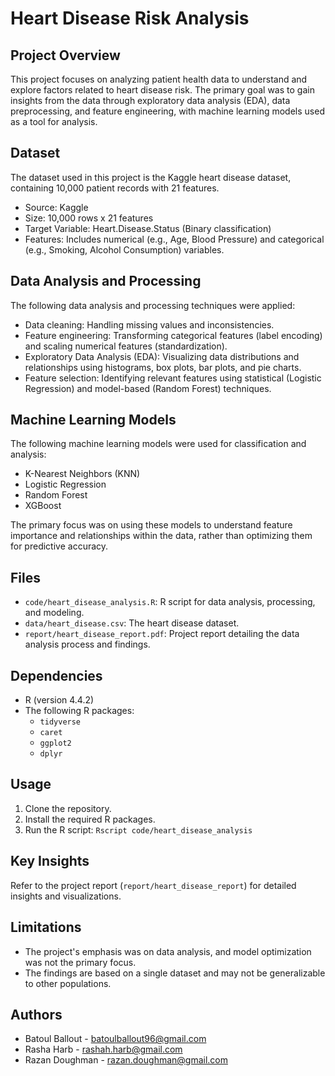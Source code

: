 #   Heart Disease Risk Analysis

##   Project Overview

This project focuses on analyzing patient health data to understand and explore factors related to heart disease risk. The primary goal was to gain insights from the data through exploratory data analysis (EDA), data preprocessing, and feature engineering, with machine learning models used as a tool for analysis.

##   Dataset

The dataset used in this project is the Kaggle heart disease dataset, containing 10,000 patient records with 21 features.

* Source: Kaggle
* Size: 10,000 rows x 21 features
* Target Variable: Heart.Disease.Status (Binary classification)
* Features: Includes numerical (e.g., Age, Blood Pressure) and categorical (e.g., Smoking, Alcohol Consumption) variables.

##   Data Analysis and Processing

The following data analysis and processing techniques were applied:

* Data cleaning: Handling missing values and inconsistencies.
* Feature engineering: Transforming categorical features (label encoding) and scaling numerical features (standardization).
* Exploratory Data Analysis (EDA): Visualizing data distributions and relationships using histograms, box plots, bar plots, and pie charts.
* Feature selection: Identifying relevant features using statistical (Logistic Regression) and model-based (Random Forest) techniques.

##   Machine Learning Models

The following machine learning models were used for classification and analysis:

* K-Nearest Neighbors (KNN)
* Logistic Regression
* Random Forest
* XGBoost

The primary focus was on using these models to understand feature importance and relationships within the data, rather than optimizing them for predictive accuracy.

##   Files

* `code/heart_disease_analysis.R`: R script for data analysis, processing, and modeling.
* `data/heart_disease.csv`: The heart disease dataset.
* `report/heart_disease_report.pdf`: Project report detailing the data analysis process and findings.

##   Dependencies

* R (version 4.4.2)
* The following R packages:
    * `tidyverse`
    * `caret`
    * `ggplot2`
    * `dplyr`

##   Usage

1.  Clone the repository.
2.  Install the required R packages.
3.  Run the R script:  `Rscript code/heart_disease_analysis`

##   Key Insights

Refer to the project report (`report/heart_disease_report`) for detailed insights and visualizations.

##   Limitations

* The project's emphasis was on data analysis, and model optimization was not the primary focus.
* The findings are based on a single dataset and may not be generalizable to other populations.

##   Authors

* Batoul Ballout - batoulballout96@gmail.com
* Rasha Harb - rashah.harb@gmail.com
* Razan Doughman - razan.doughman@gmail.com
